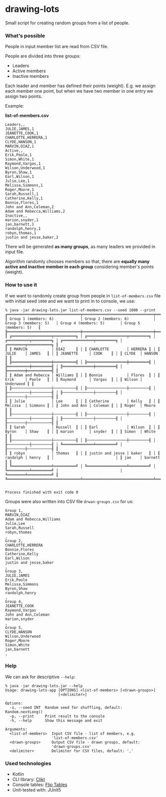 # drawing-lots

Small script for creating random groups from a list of people.

### What's possible

People in input member list are read from CSV file.

People are divided into three groups:

- Leaders
- Active members
- Inactive members

Each leader and member has defined their points (weight). E.g. we
assign each member one point, but when we have two member in one
entry we assign two points.

Example:

**list-of-members.csv**

```
Leaders,,
JULIE,JAMES,1
JEANETTE,COOK,1
CHARLOTTE,HERRERA,1
CLYDE,HANSON,1
MARVIN,DIAZ,1
Active,,
Erik,Poole,1
Simon,White,1
Raymond,Vargas,1
Wilson,Underwood,1
Byron,Shaw,1
Earl,Wilson,1
Julie,Lee,1
Melissa,Simmons,1
Roger,Moore,1
Sarah,Russell,1
Catherine,Kelly,1
Bonnie,Flores,1
John and Ann,Coleman,2
Adam and Rebecca,Williams,2
Inactive,,
marion,snyder,1
jan,barnett,1
randolph,henry,1
robyn,thomas,1
justin and jesse,baker,2
```

There will be generated **as many groups**, as many leaders we provided in input file.

Algorithm randomly chooses members so that, there are **equally many active and inactive
member in each group** considering member's points (weight).

### How to use it

If we want to randomly create group from people in `list-of-members.csv` file
with initial seed `1000` and we want to print in to console, we use:

```
% java -jar drawing-lots.jar list-of-members.csv --seed 1000 --print
╔═════════════════════════════════╤════════════════════════════════╤════════════════════════╤════════════════════════════╤════════════════════════╗
║ Group 1 (members: 6)            │ Group 2 (members: 6)           │ Group 3 (members: 5)   │ Group 4 (members: 5)       │ Group 5 (members: 5)   ║
╠═════════════════════════════════╪════════════════════════════════╪════════════════════════╪════════════════════════════╪════════════════════════╣
║ ╔══════════════════╤══════════╗ │ ╔══════════════════╤═════════╗ │ ╔══════════╤═════════╗ │ ╔══════════════╤═════════╗ │ ╔════════╤═══════════╗ ║
║ ║ MARVIN           │ DIAZ     ║ │ ║ CHARLOTTE        │ HERRERA ║ │ ║ JULIE    │ JAMES   ║ │ ║ JEANETTE     │ COOK    ║ │ ║ CLYDE  │ HANSON    ║ ║
║ ╠══════════════════╪══════════╣ │ ╠══════════════════╪═════════╣ │ ╠══════════╪═════════╣ │ ╠══════════════╪═════════╣ │ ╠════════╪═══════════╣ ║
║ ║ Adam and Rebecca │ Williams ║ │ ║ Bonnie           │ Flores  ║ │ ║ Erik     │ Poole   ║ │ ║ Raymond      │ Vargas  ║ │ ║ Wilson │ Underwood ║ ║
║ ╟──────────────────┼──────────╢ │ ╟──────────────────┼─────────╢ │ ╟──────────┼─────────╢ │ ╟──────────────┼─────────╢ │ ╟────────┼───────────╢ ║
║ ║ Julie            │ Lee      ║ │ ║ Catherine        │ Kelly   ║ │ ║ Melissa  │ Simmons ║ │ ║ John and Ann │ Coleman ║ │ ║ Roger  │ Moore     ║ ║
║ ╟──────────────────┼──────────╢ │ ╟──────────────────┼─────────╢ │ ╟──────────┼─────────╢ │ ╟──────────────┼─────────╢ │ ╟────────┼───────────╢ ║
║ ║ Sarah            │ Russell  ║ │ ║ Earl             │ Wilson  ║ │ ║ Byron    │ Shaw    ║ │ ║ marion       │ snyder  ║ │ ║ Simon  │ White     ║ ║
║ ╟──────────────────┼──────────╢ │ ╟──────────────────┼─────────╢ │ ╟──────────┼─────────╢ │ ╚══════════════╧═════════╝ │ ╟────────┼───────────╢ ║
║ ║ robyn            │ thomas   ║ │ ║ justin and jesse │ baker   ║ │ ║ randolph │ henry   ║ │                            │ ║ jan    │ barnett   ║ ║
║ ╚══════════════════╧══════════╝ │ ╚══════════════════╧═════════╝ │ ╚══════════╧═════════╝ │                            │ ╚════════╧═══════════╝ ║
╚═════════════════════════════════╧════════════════════════════════╧════════════════════════╧════════════════════════════╧════════════════════════╝


Process finished with exit code 0
```

Groups were also written into CSV file `drwan-groups.csv` for us:

```
Group 1,
MARVIN,DIAZ
Adam and Rebecca,Williams
Julie,Lee
Sarah,Russell
robyn,thomas
,
Group 2,
CHARLOTTE,HERRERA
Bonnie,Flores
Catherine,Kelly
Earl,Wilson
justin and jesse,baker
,
Group 3,
JULIE,JAMES
Erik,Poole
Melissa,Simmons
Byron,Shaw
randolph,henry
,
Group 4,
JEANETTE,COOK
Raymond,Vargas
John and Ann,Coleman
marion,snyder
,
Group 5,
CLYDE,HANSON
Wilson,Underwood
Roger,Moore
Simon,White
jan,barnett
,
```

### Help

We can ask for descriptive `--help`:

```
% java -jar drawing-lots.jar --help                                    
Usage: drawing-lots-app [OPTIONS] <list-of-members> [<drawn-groups>]
                        [<delimiter>]

Options:
  -s, --seed INT  Random seed for shuffling, default: Random.nextLong()
  -p, --print     Print result to the console
  -h, --help      Show this message and exit

Arguments:
  <list-of-members>  Input CSV file - list of members, e.g.
                     'list-of-members.csv'
  <drawn-groups>     Output CSV file - drawn groups, default:
                     'drawn-groups.csv'
  <delimiter>        Delimiter for CSV files, default: ','
```

### Used technologies

- Kotlin
- CLI library: [Clikt](https://ajalt.github.io/clikt/)
- Console tables: [Flip Tables](https://github.com/JakeWharton/flip-tables)
- Unit-tested with: JUnit5
